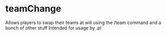 # teamChange
Allows players to swap their teams at will using the /team command and a bunch of other stuff
Intended for usage by .pl
